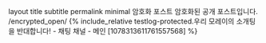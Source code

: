 layout	title	subtitle	permalink
minimal
암호화 포스트
암호화된 공개 포스트입니다.
/encrypted_open/
{% include_relative testlog-protected.우리 모레이의 소개팅을 반대합니다! - 채팅 채널 - 메인 [1078313611761557568] %}
